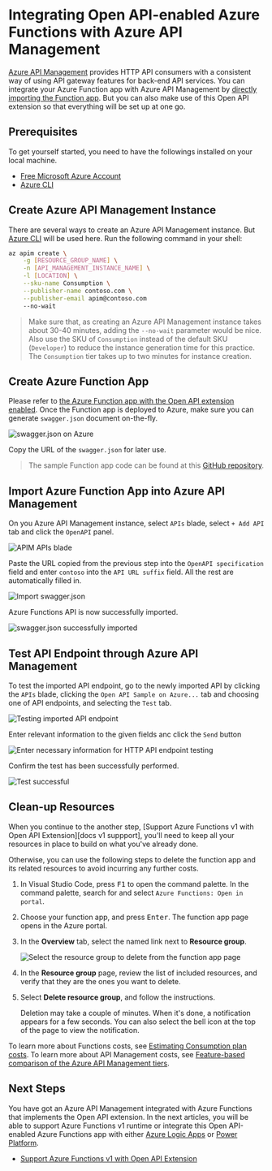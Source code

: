 # Integrating Open API-enabled Azure Functions with Azure API Management #

[Azure API Management][az apim] provides HTTP API consumers with a consistent way of using API gateway features for back-end API services. You can integrate your Azure Function app with Azure API Management by [directly importing the Function app][az apim azfunc import]. But you can also make use of this Open API extension so that everything will be set up at one go.


## Prerequisites ##

To get yourself started, you need to have the followings installed on your local machine.

* [Free Microsoft Azure Account][az account free]
* [Azure CLI][az cli]


## Create Azure API Management Instance ##

There are several ways to create an Azure API Management instance. But [Azure CLI][az cli apim] will be used here. Run the following command in your shell:

```bash
az apim create \
    -g [RESOURCE_GROUP_NAME] \
    -n [API_MANAGEMENT_INSTANCE_NAME] \
    -l [LOCATION] \
    --sku-name Consumption \
    --publisher-name contoso.com \
    --publisher-email apim@contoso.com
    --no-wait
```

> Make sure that, as creating an Azure API Management instance takes about 30-40 minutes, adding the `--no-wait` parameter would be nice. Also use the SKU of `Consumption` instead of the default SKU (`Developer`) to reduce the instance generation time for this practice. The `Consumption` tier takes up to two minutes for instance creation.


## Create Azure Function App ##

Please refer to [the Azure Function app with the Open API extension enabled](docs/enable-open-api-endpoints.md). Once the Function app is deployed to Azure, make sure you can generate `swagger.json` document on-the-fly.

![swagger.json on Azure][image-11]

Copy the URL of the `swagger.json` for later use.

> The sample Function app code can be found at this [GitHub repository][gh sample v3ioc].


## Import Azure Function App into Azure API Management ##

On you Azure API Management instance, select `APIs` blade, select `+ Add API` tab and click the `OpenAPI` panel.

![APIM APIs blade][image-12]

Paste the URL copied from the previous step into the `OpenAPI specification` field and enter `contoso` into the `API URL suffix` field. All the rest are automatically filled in.

![Import swagger.json][image-13]

Azure Functions API is now successfully imported.

![swagger.json successfully imported][image-14]


## Test API Endpoint through Azure API Management ##

To test the imported API endpoint, go to the newly imported API by clicking the `APIs` blade, clicking the `Open API Sample on Azure...` tab and choosing one of API endpoints, and selecting the `Test` tab.

![Testing imported API endpoint][image-15]

Enter relevant information to the given fields anc click the `Send` button

![Enter necessary information for HTTP API endpoint testing][image-16]

Confirm the test has been successfully performed.

![Test successful][image-17]


## Clean-up Resources ##

When you continue to the another step, [Support Azure Functions v1 with Open API Extension][docs v1 suppport], you'll need to keep all your resources in place to build on what you've already done.

Otherwise, you can use the following steps to delete the function app and its related resources to avoid incurring any further costs.

1. In Visual Studio Code, press <kbd>F1</kbd> to open the command palette. In the command palette, search for and select `Azure Functions: Open in portal`.
1. Choose your function app, and press <kbd>Enter</kbd>. The function app page opens in the Azure portal.
1. In the **Overview** tab, select the named link next to **Resource group**.

    ![Select the resource group to delete from the function app page][image-10]

1. In the **Resource group** page, review the list of included resources, and verify that they are the ones you want to delete.
1. Select **Delete resource group**, and follow the instructions.

   Deletion may take a couple of minutes. When it's done, a notification appears for a few seconds. You can also select the bell icon at the top of the page to view the notification.

To learn more about Functions costs, see [Estimating Consumption plan costs][az func costs]. To learn more about API Management costs, see [Feature-based comparison of the Azure API Management tiers][az apim costs].


## Next Steps ##

You have got an Azure API Management integrated with Azure Functions that implements the Open API extension. In the next articles, you will be able to support Azure Functions v1 runtime or integrate this Open API-enabled Azure Functions app with either [Azure Logic Apps][az logapp] or [Power Platform][power platform].

* [Support Azure Functions v1 with Open API Extension][docs v1 support]
<!-- * [Integrating Open API-enabled Azure Functions to Power Platform][docs powerplatform] -->


[image-10]: images/image-10.png
[image-11]: images/image-11.png
[image-12]: images/image-12.png
[image-13]: images/image-13.png
[image-14]: images/image-14.png
[image-15]: images/image-15.png
[image-16]: images/image-16.png
[image-17]: images/image-17.png

[docs v1 support]: azure-functions-v1-support.md
[docs apim]: integrate-with-apim.md
[docs powerplatform]: integrate-with-powerplatform.md

[az account free]: https://azure.microsoft.com/free/?WT.mc_id=dotnet-0000-juyoo

[az func costs]: https://docs.microsoft.com/azure/azure-functions/functions-consumption-costs?WT.mc_id=dotnet-0000-juyoo

[az apim]: https://docs.microsoft.com/azure/api-management/api-management-key-concepts?WT.mc_id=dotnet-0000-juyoo
[az apim azfunc import]: https://docs.microsoft.com/azure/azure-functions/functions-openapi-definition?WT.mc_id=dotnet-0000-juyoo
[az apim costs]: https://docs.microsoft.com/azure/api-management/api-management-features?WT.mc_id=dotnet-0000-juyoo

[az cli]: https://docs.microsoft.com/cli/azure/what-is-azure-cli?WT.mc_id=dotnet-0000-juyoo
[az cli apim]: https://docs.microsoft.com/azure/api-management/get-started-create-service-instance-cli?WT.mc_id=dotnet-0000-juyoo

[gh sample v3ioc]: https://github.com/Azure/azure-functions-openapi-extension/tree/main/samples/Microsoft.Azure.WebJobs.Extensions.OpenApi.FunctionApp.V3IoC

[az logapp]: https://docs.microsoft.com/azure/logic-apps/logic-apps-overview?WT.mc_id=dotnet-0000-juyoo
[power platform]: https://powerplatform.microsoft.com/?WT.mc_id=dotnet-0000-juyoo
